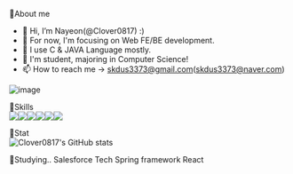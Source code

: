 💪About me
- 👋 Hi, I’m Nayeon(@Clover0817) :)
- 👀 For now, I'm focusing on Web FE/BE development.
- 🌱 I use C & JAVA Language mostly.
- 💞️ I'm student, majoring in Computer Science!
- 📫 How to reach me -> skdus3373@gmail.com(skdus3373@naver.com) 

![image](https://user-images.githubusercontent.com/77714668/192198434-52ca6236-799e-44d5-b908-a38f2bed374e.png)

💪Skills
<br>
<img src="https://img.shields.io/badge/C-A8B9CC?style=flat-square&logo=C&logoColor=white"/><img src="https://img.shields.io/badge/JAVA-4B4B77?style=flat-square&logo=JAVA&logoColor=white"/><img src="https://img.shields.io/badge/Python-3776AB?style=flat-square&logo=Python&logoColor=white"/><img src="https://img.shields.io/badge/HTML5-E34F26?style=flat-square&logo=HTML5&logoColor=white"/><img src="https://img.shields.io/badge/CSS3-1572B6?style=flat-square&logo=CSS3&logoColor=white"/><img src="https://img.shields.io/badge/JavaScript-F7DF1E?style=flat-square&logo=JavaScript&logoColor=white"/>

💪Stat
<br>
![Clover0817's GitHub stats](https://github-readme-stats.vercel.app/api?username=Clover0817&show_icons=true&theme=radical)


💪Studying..
Salesforce Tech
Spring framework
React
